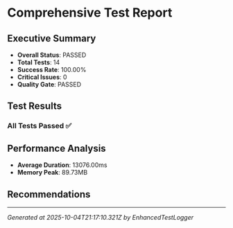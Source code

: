 # Comprehensive Test Report

## Executive Summary
- **Overall Status**: PASSED
- **Total Tests**: 14
- **Success Rate**: 100.00%
- **Critical Issues**: 0
- **Quality Gate**: PASSED

## Test Results
### All Tests Passed ✅

## Performance Analysis
- **Average Duration**: 13076.00ms
- **Memory Peak**: 89.73MB

## Recommendations


---
*Generated at 2025-10-04T21:17:10.321Z by EnhancedTestLogger*